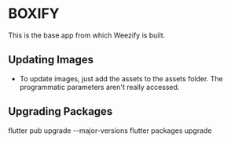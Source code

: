# BOXIFY
This is the base app from which Weezify is built.

## Updating Images
- To update images, just add the assets to the assets folder. The programmatic parameters aren't really accessed.




## Upgrading Packages
flutter pub upgrade --major-versions
flutter packages upgrade



